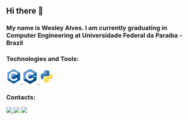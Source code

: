 ## Hi there 👋
<h3 align=>My name is Wesley Alves. I am currently graduating in Computer Engineering at Universidade Federal da Paraíba - Brazil</h3>



<h3 align=>Technologies and Tools:</h3>

<p align="left"> <a href="https://www.cprogramming.com/" target="_blank" rel="noreferrer"> <img src="https://raw.githubusercontent.com/devicons/devicon/master/icons/c/c-original.svg" alt="c" width="40" height="40"/> </a> <a href="https://www.w3schools.com/cpp/" target="_blank" rel="noreferrer"> <img src="https://raw.githubusercontent.com/devicons/devicon/master/icons/cplusplus/cplusplus-original.svg" alt="cplusplus" width="40" height="40"/> </a> <a href="https://www.python.org" target="_blank" rel="noreferrer"> <img src="https://raw.githubusercontent.com/devicons/devicon/master/icons/python/python-original.svg" alt="python" width="40" height="40"/> </a> </p>

<h3 align=>Contacts:</h3>

<a href="https://instagram.com/wesleyalvvs" target="_blank"><img src="https://img.shields.io/badge/-Instagram-%23E4405F?style=for-the-badge&logo=instagram&logoColor=white" target="_blank"> 
<a href = "wesley.alves@academico.ufpb.br"><img src="https://img.shields.io/badge/Gmail-D14836?style=for-the-badge&logo=gmail&logoColor=white" target="_blank"></a>
<a href="https://www.linkedin.com/in/wesley-alves-a83382211" target="_blank"><img src="https://img.shields.io/badge/-LinkedIn-%230077B5?style=for-the-badge&logo=linkedin&logoColor=white" target="_blank"></a>   

</a>




